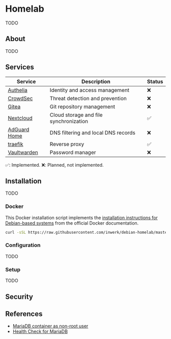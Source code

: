 # Homelab

TODO

## About

TODO

## Services

| Service                                                         | Description                            | Status |
| --------------------------------------------------------------- | -------------------------------------- | ------ |
| [Authelia](https://github.com/authelia/authelia)                | Identity and access management         | ❌     |
| [CrowdSec](https://github.com/crowdsecurity/crowdsec)           | Threat detection and prevention        | ❌     |
| [Gitea](https://github.com/go-gitea/gitea)                      | Git repository management              | ❌     |
| [Nextcloud](https://github.com/nextcloud/docker)                | Cloud storage and file synchronization | ✅     |
| [AdGuard Home](https://github.com/AdguardTeam/AdGuardHome/)     | DNS filtering and local DNS records    | ❌     |
| [traefik](https://github.com/traefik/traefik)                   | Reverse proxy                          | ✅     |
| [Vaultwarden](https://github.com/dani-garcia/vaultwarden)       | Password manager                       | ❌     |

✅: Implemented.
❌: Planned, not implemented.

## Installation

TODO

### Docker

This Docker installation script implements the [installation instructions for Debian-based systems](https://docs.docker.com/engine/install/debian/) from the official Docker documentation.

```bash
curl -sSL https://raw.githubusercontent.com/inwerk/debian-homelab/master/install-docker.sh | sudo bash
```

### Configuration

TODO

### Setup

TODO

## Security

## References
- [MariaDB container as non-root user](https://mariadb.com/kb/en/docker-official-image-frequently-asked-questions/#can-i-run-the-mariadb-container-as-an-arbitrary-user)
- [Health Check for MariaDB](https://mariadb.com/kb/en/using-healthcheck-sh/)
